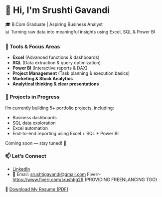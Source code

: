 # 👋 Hi, I'm Srushti Gavandi

🎓 B.Com Graduate | Aspiring Business Analyst  
📊 Turning raw data into meaningful insights using Excel, SQL & Power BI


### 🔧 Tools & Focus Areas  
- **Excel** (Advanced functions & dashboards)  
- **SQL** (Data extraction & query optimization)  
- **Power BI** (Interactive reports & DAX)  
- **Project Management** (Task planning & execution basics)  
- **Marketing & Stock Analytics**  
- **Analytical thinking & clear presentations**


### 📁 Projects in Progress  
I’m currently building 5+ portfolio projects, including:  
- Business dashboards  
- SQL data exploration  
- Excel automation  
- End-to-end reporting using Excel + SQL + Power BI  

Coming soon — stay tuned! 👀


### 📫 Let’s Connect  
- [LinkedIn](https://www.linkedin.com/in/srushti-gavandi)  
- 📧 Email: srushtigavandi@gmail.com
  Fiverr- https://www.fiverr.com/srushtig26
(PROVIDING FREENLANCING TOO)

📄 [Download My Resume (PDF)](https://github.com/SrushtiGavandi/Resume/raw/main/Srushti%20Gavandi%20Resume.pdf)



<!---
SrushtiGavandi/SrushtiGavandi is a ✨ special ✨ repository because its `README.md` (this file) appears on your GitHub profile.
You can click the Preview link to take a look at your changes.
--->
